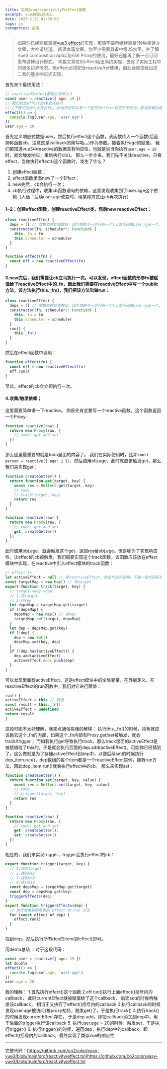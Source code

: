 ```yaml
---
title: 实现@vue/reactivity的effect函数
excerpt: vue3响应式核心
date: 2023-2-22 01:09:09
tags: js
categories: 前端
---
```


> 如果你已经熟练掌握[vue3 effect](https://github.com/vuejs/core/blob/HEAD/packages/reactivity/src/index.ts)的实现，那请不要再继续浪费1秒钟阅读本文章，大神请绕道。
阅读本篇文章，你至少需要具备中级JS水平，并了解Vue3 composition Api以及ES6 Proxy的使用，最好还能再了解一点订阅发布这种设计模式。
本篇文章仅对effect给出简约实现，去除了实际工程中的很多边界情况。但effect必须配合reactive/ref使用，因此会顺便给出这二者的基本响应式实现。


首先来个最终用法：
``` js
// reactive和effect都是从该库引入
const user = reactive({ age: 19 })
// 我们规定effect的cb会先执行
// (不要问为什么会先执行。。你当然也可以写一个自己的effect规定先不执行，触发依赖后再首次执行，这都无所谓，不是重点)
effect(() => {
  console.log(user.age, 'user.age')
})
user.age = 20
```
首先定义响应式数据user，然后执行effect这个函数，该函数传入一个函数(后面简称函数cb，注意这是callback的简写哈。。)作为参数。接着执行age的赋值。
我们都知道vue3中reactive的数据具有响应性，也就是说当你执行`user.age = 20`时，就会触发响应，重新执行cb()。
那么一步步来，我们先不关注reactive，只看effect，当你执行effect()这个函数时，发生了什么？
1. 创建effect函数；
2. effect函数里面new了一个Effect；
3. new完后，cb会执行一次；
4. cb执行过程中，收集cb函数语句的依赖，这里发现收集到了user.age这个依赖（人话：后续user.age改变时，用某种方式让cb再次执行）

#### 1~2：创建effect函数，创建reactiveEffect类，然后new reactiveEffect：
``` js
class reactiveEffect {
  deps = [] // 收集依赖到该数组，因为依赖不一定只有一个(上面代码就user.age一个，因此这种情况deps.length = 1)
  constructor(fn, scheduler?: Function) {
    this._fn = fn
    this.scheduler = scheduler
  }
}

function effect(fn) {
  const eff = new reactiveEffect(fn)
}
```
#### 3.new完后，我们需要让cb立马执行一次。可以发现，effect函数的形参fn被赋值给了reactiveEffect中的_fn，因此我们需要在reactiveEffect中写一个public方法，该方法执行this._fn()，我们把该方法叫做run：
``` js
class reactiveEffect {
  deps = [] // 收集依赖到该数组，因为依赖不一定只有一个(上面代码就user.age一个，因此这种情况deps.length = 1)
  constructor(fn, scheduler?: Function) {
    this._fn = fn
    this.scheduler = scheduler
  }
  run() {
    this._fn()
  }
}
```
然后在effect函数中调用：
``` js
function effect(fn) {
  const eff = new reactiveEffect(fn)
  eff.run()
}
```
至此，effect的cb会立即执行一次。

#### 4.收集/触发依赖；
这里需要简单讲一下reactive。
你首先肯定要写一个reactive函数，这个函数返回一个Proxy: 
``` js
function reactive(raw) {
  return new Proxy(raw, {
    // todo: get and set
  })
}
```
那么这里最重要的就是todo里面的内容了。
我们在实际使用时，比如`const person = reactive({ age: 1 })`，然后调用obj.age，此时就应该触发get，那么我们来实现get：
``` js
function createGetter() {
  return function get(target, key) {
    const res = Reflect.get(target, key)
    // todo
    // track(target, key)
    return res
  }
}

function reactive(raw) {
  return new Proxy(raw, {
    // todo: get and set
    get: createGetter()
  })
}

```
此时调用obj.age，就会触发这个get，返回res给obj.age。但是呢为了实现响应性，让effect的cb被触发，我们需要实现这个track函数，该函数应该放在effect模块中实现，在reactive中引入effect模块的track函数：
``` js
// effect.ts
let activeEffect = null // 存reactiveEffect，此段代码先忽略，下面一段代码实现该变量
const targetMap = new Map() // 存target
export function track(target, key) {
  // target->key->dep
  // 1.存target
  // 2.存key
  let depsMap = targetMap.get(target)
  if (!depsMap) {
    depsMap = new Map() // 存key
    targetMap.set(target, depsMap)
  }
  let dep = depsMap.get(key)
  if (!dep) {
    dep = new Set()
    depsMap.set(key, dep)
  }
  if (!dep.has(activeEffect)) {
    dep.add(activeEffect)
    activeEffect.deps.push(dep)
  }
}

```
可以发现里面有activeEffect，这是effect模块中的全局变量，在外层定义。在reactiveEffect的run函数中，我们对它进行赋值：
``` js
run() {
activeEffect = this // 赋值
const result = this._fn()
activeEffect = undefined
return result
}
```
这段可能不太好理解，我来点通俗易懂的解释：
执行this._fn()的时候，视角就应该跑去这个_fn的内部，如果这个_fn内部有Proxy.get/set被触发，就会track/trigger；
而如若执行get导致执行track，那么track里面的activeEffect是被赋值给了this的，于是就会执行后面的dep.add(activeEffect)。可能你已经猜到了，这么做就是为了存储activeEffect到dep中，以便后续set的时候执行dep_item.run()，dep数组的每个item都是一个reactiveEffect实例，拥有run方法，因此dep_item.run()就会执行effect中的cb。
那么来实现set：
``` js
function createSetter() {
  return function set(target, key, value) {
    const res = Reflect.set(target, key, value)
    // todo
    // trigger(target, key)
    return res
  }
}

function reactive(raw) {
  return new Proxy(raw, {
    // todo: get and set
    get: createGetter(),
    set: createSetter()
  })
}
```
相应的，我们来实现trigger，trigger会执行effect的cb：
``` js
export function trigger(target, key) {
  // 1.找到target
  // 2.找到key
  // 3.找到dep
  // 4.执行dep
  const depsMap = targetMap.get(target)
  const dep = depsMap.get(key)
  triggerEffects(dep)
}
export function triggerEffects(dep) {
  // 执行收集到的所有的 effect 的 run 方法
  for (const effect of dep) {
    effect.run()
  }
}
```
找到dep，然后执行所有dep的item(即effect)即可。

用demo总结：
对于这段代码：
``` js
const user = reactive({ age: 19 })
let double
effect(() => {
  console.log(user.age, 'user.age')
})
user.age = 20
```
我的理解：
1.首先执行effect()这个函数
2.eff.run()执行上面effect()括号内的callback，
  此时currentEffect就被赋值给了这个callback，
  后面set的时候再触发该callback，
  相当于又执行了effect()括号内的callback
 3.执行callback的时候发现user.age被访问(被proxy劫持，触发get)了，于是执行track()
 4.执行track()的时候发现currentEffect存在，
   于是dep.add，即把callback添加到dep中，用于后面的trigger执行该callback
5. 执行user.age = 20的时候，触发set，于是执行trigger()
6. 执行trigger()的时候，遍历dep，执行dep中的callback，即effect()括号内的callback，最终实现了类似vue的响应性

------------------------------------
完整代码：[https://github.com/co2color/easy-vue3/blob/main/src/reactivity/effect.ts](https://github.com/co2color/easy-vue3/blob/main/src/reactivity/effect.ts)
